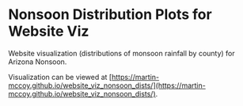 # Nonsoon Distribution Plots for Website Viz

Website visualization (distributions of monsoon rainfall by county) for Arizona Nonsoon. 

Visualization can be viewed at [https://martin-mccoy.github.io/website_viz_nonsoon_dists/](https://martin-mccoy.github.io/website_viz_nonsoon_dists/).

